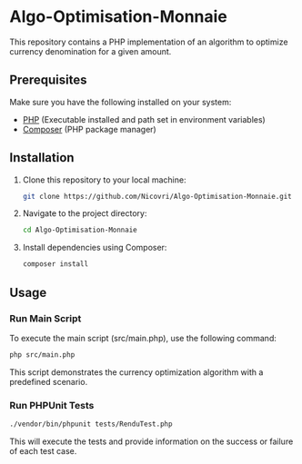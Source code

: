 # Algo-Optimisation-Monnaie

This repository contains a PHP implementation of an algorithm to optimize currency denomination for a given amount.

## Prerequisites

Make sure you have the following installed on your system:

- [PHP](https://www.php.net/manual/en/install.php) (Executable installed and path set in environment variables)
- [Composer](https://getcomposer.org/download/) (PHP package manager)

## Installation

1. Clone this repository to your local machine:

   ```bash
   git clone https://github.com/Nicovri/Algo-Optimisation-Monnaie.git
   ```

2. Navigate to the project directory:

   ```bash
   cd Algo-Optimisation-Monnaie
   ```

3. Install dependencies using Composer:

   ```bash
   composer install
   ```

## Usage

### Run Main Script

To execute the main script (src/main.php), use the following command:

```bash
php src/main.php
```

This script demonstrates the currency optimization algorithm with a predefined scenario.

### Run PHPUnit Tests

```bash
./vendor/bin/phpunit tests/RenduTest.php
```

This will execute the tests and provide information on the success or failure of each test case.
